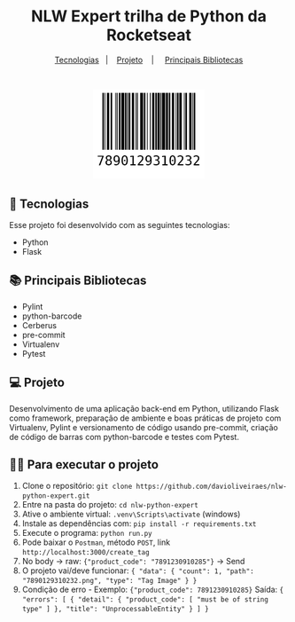<h1 align="center">NLW Expert trilha de Python da Rocketseat</h1>

<p align="center">
  <a href="#-tecnologias">Tecnologias</a>&nbsp;&nbsp;&nbsp;|&nbsp;&nbsp;&nbsp;
  <a href="#-projeto">Projeto</a>&nbsp;&nbsp;&nbsp; | &nbsp;&nbsp;&nbsp;
  <a href="#-principais-bibliotecas">Principais Bibliotecas</a>
</p>

<br>

<p align="center">
  <img alt="perfilSiteMinimalistico" src=".github/7890129310232.png" width="40%">
</p>

## 🚀 Tecnologias

Esse projeto foi desenvolvido com as seguintes tecnologias:

- Python
- Flask

## 📚 Principais Bibliotecas

- Pylint
- python-barcode
- Cerberus
- pre-commit
- Virtualenv
- Pytest


## 💻 Projeto

Desenvolvimento de uma aplicação back-end em Python, utilizando Flask como framework, preparação de
ambiente e boas práticas de projeto com Virtualenv, Pylint e versionamento de código usando pre-commit, criação de
código de barras com python-barcode e testes com Pytest.

## 👨‍💻 Para executar o projeto

1. Clone o repositório: `git clone https://github.com/davioliveiraes/nlw-python-expert.git`
2. Entre na pasta do projeto: `cd nlw-python-expert`
3. Ative o ambiente virtual: `.venv\Scripts\activate` (windows) 
4. Instale as dependências com: `pip install -r requirements.txt`
5. Execute o programa: `python run.py`
6. Pode baixar o `Postman`, método `POST`, link `http://localhost:3000/create_tag`
7. No body -> raw: `{"product_code": "7891230910285"}` -> Send
8. O projeto vai/deve funcionar: `{
  "data": {
    "count": 1,
    "path": "7890129310232.png",
    "type": "Tag Image"
  }
} `
9. Condição de erro - Exemplo: `{"product_code": 7891230910285}` Saída: `{
    "errors": [
        {
            "detail": {
                "product_code": [
                    "must be of string type"
                ]
            },
            "title": "UnprocessableEntity"
        }
    ]
}`

